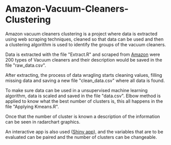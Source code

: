 # Amazon-Vacuum-Cleaners-Clustering

Amazon vacuum cleaners clustering is a project where data is extracted using web scraping techniques, cleaned so that data can be used and then a clustering algorithm is used to identify the groups of the vacuum cleaners.

Data is extracted with the file "Extract.R" and scraped from [Amazon][1] were 200 types of Vacuum cleaners and their description would be saved in the file "raw_data.csv".

After extracting, the process of data wragling starts cleaning values, filling missing data and saving a new file "clean_data.csv" where all data is found.

To make sure data can be used in a unsupervised machine learning algorithm, data is scaled and saved in the file "data.csv". Elbow method is applied to know what the best number of clusters is, this all happens in the file "Applying Kmeans.R".

Once that the number of cluster is known a description of the information can be seen in radarchart graphics.

An interactive app is also used ([Shiny app][2]), and the variables that are to be evaluated can be paired and the number of clusters can be changeable.

[1]: https://www.amazon.es/s?k=aspiradoras&__mk_es_ES=%C3%85M%C3%85%C5%BD%C3%95%C3%91&ref=nb_sb_noss_2
[2]: https://shiny.rstudio.com/gallery/kmeans-example.html
